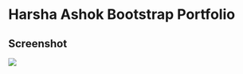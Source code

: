 
# Harsha Ashok Bootstrap Portfolio 


## Screenshot
![](http://sbootstrap.startbootstrapc.netdna-cdn.com/assets/img/templates/agency.jpg)
